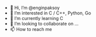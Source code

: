 - 👋 Hi, I’m @enginpaksoy
- 👀 I’m interested in C / C++, Python, Go
- 🌱 I’m currently learning C
- 💞️ I’m looking to collaborate on ...
- 📫 How to reach me 

<!---
enginpaksoy/enginpaksoy is a ✨ special ✨ repository because its `README.md` (this file) appears on your GitHub profile.
You can click the Preview link to take a look at your changes.
--->
